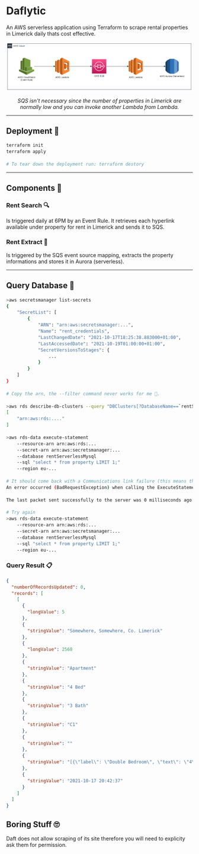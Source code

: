 # Daflytic

An AWS serverless application using Terraform to scrape rental properties in Limerick daily thats cost effective.

<center>

![Amazon Web Services Architecture Diagram](docs/imgs/aws_arch.png)

_SQS isn't necessary since the number of properties in Limerick are normally low and you can invoke another Lambda from Lambda._

</center>

<hr>

## Deployment 🔧

```bash
terraform init
terraform apply

# To tear down the deployment run: terraform destory
```

<hr>

## Components 🧰

### Rent Search 🔍

Is triggered daily at 6PM by an Event Rule. It retrieves each hyperlink available under property for rent in Limerick and sends it to SQS.

### Rent Extract 📝

Is triggered by the SQS event source mapping, extracts the property informations and stores it in Aurora (serverless).

<hr>

## Query Database 💾

```bash
>aws secretsmanager list-secrets
{
    "SecretList": [
        {
            "ARN": "arn:aws:secretsmanager:...",
            "Name": "rent_credentials",
            "LastChangedDate": "2021-10-17T18:25:38.883000+01:00",
            "LastAccessedDate": "2021-10-19T01:00:00+01:00",
            "SecretVersionsToStages": {
                ...
            }
        }
    ]
}

# Copy the arn, the --filter command never works for me 🤔.

>aws rds describe-db-clusters --query "DBClusters[?DatabaseName==`rentServerlessMysql`].DBClusterArn"
[
    "arn:aws:rds:...."
]

>aws rds-data execute-statement
    --resource-arn arn:aws:rds:...
    --secret-arn arn:aws:secretsmanager:...
    --database rentServerlessMysql
    --sql "select * from property LIMIT 1;"
    --region eu-...

# It should come back with a Communications link failure (this means the database is asleep and will start waking up. Give it 30 seconds.)
An error occurred (BadRequestException) when calling the ExecuteStatement operation: Communications link failure

The last packet sent successfully to the server was 0 milliseconds ago. The driver has not received any packets from the server.

# Try again
>aws rds-data execute-statement
    --resource-arn arn:aws:rds:...
    --secret-arn arn:aws:secretsmanager:...
    --database rentServerlessMysql
    --sql "select * from property LIMIT 1;"
    --region eu-...
```

### Query Result 📋

```json
{
  "numberOfRecordsUpdated": 0,
  "records": [
    [
      {
        "longValue": 5
      },
      {
        "stringValue": "Somewhere, Somewhere, Co. Limerick"
      },
      {
        "longValue": 2568
      },
      {
        "stringValue": "Apartment"
      },
      {
        "stringValue": "4 Bed"
      },
      {
        "stringValue": "3 Bath"
      },
      {
        "stringValue": "C1"
      },
      {
        "stringValue": ""
      },
      {
        "stringValue": "[{\"label\": \"Double Bedroom\", \"text\": \"4\"}, {\"label\": \"Bathroom\", \"text\": \"3\"}, {\"label\": \"Available From\", \"text\": \"Immediately\"}, {\"label\": \"Furnished\", \"text\": \"Yes\"}, {\"label\": \"Lease\", \"text\": \"Minimum 1 Year\"}]"
      },
      {
        "stringValue": "2021-10-17 20:42:37"
      }
    ]
  ]
}
```

## Boring Stuff 🙄

Daft does not allow scraping of its site therefore you will need to explicity ask them for permission.
